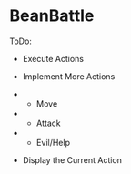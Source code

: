 # BeanBattle
 
ToDo:
- Execute Actions
- Implement More Actions
- - Move
- - Attack
- - Evil/Help

- Display the Current Action